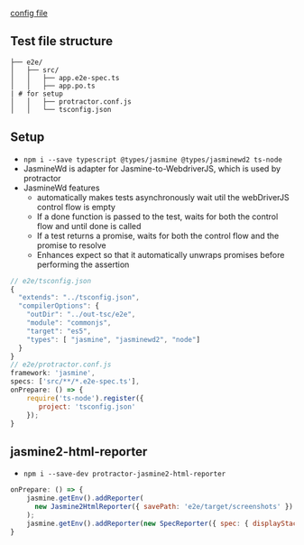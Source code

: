[config file](https://github.com/honggzb/Study-General/blob/master/Angular-Study/Testing/E2E%20Test/protractor-jasmine.conf.js)

## Test file structure

```shell
├── e2e/
│   ├── src/
│   │   ├── app.e2e-spec.ts
│   │   ├── app.po.ts
| # for setup
│   │   ├── protractor.conf.js
│   │   └── tsconfig.json
```

## Setup

- `npm i --save typescript @types/jasmine @types/jasminewd2 ts-node`
- JasmineWd is adapter for Jasmine-to-WebdriverJS, which is used by protractor
- JasmineWd features
  - automatically makes tests asynchronously wait util the webDriverJS control flow is empty
  - If a done function is passed to the test, waits for both the control flow and until done is called
  - If a test returns a promise, waits for both the control flow and the promise to resolve
  - Enhances expect so that it automatically unwraps promises before performing the assertion

```javascript
// e2e/tsconfig.json
{
  "extends": "../tsconfig.json",
  "compilerOptions": {
    "outDir": "../out-tsc/e2e",
    "module": "commonjs",
    "target": "es5",
    "types": [ "jasmine", "jasminewd2", "node"]
  }
}
// e2e/protractor.conf.js
framework: 'jasmine',
specs: ['src/**/*.e2e-spec.ts'],
onPrepare: () => {
    require('ts-node').register({
       project: 'tsconfig.json'
    });
}
```

## jasmine2-html-reporter

- `npm i --save-dev protractor-jasmine2-html-reporter`

```javascript
onPrepare: () => {
    jasmine.getEnv().addReporter(
      new Jasmine2HtmlReporter({ savePath: 'e2e/target/screenshots' })
    );
    jasmine.getEnv().addReporter(new SpecReporter({ spec: { displayStacktrace: true } }));
}
```
